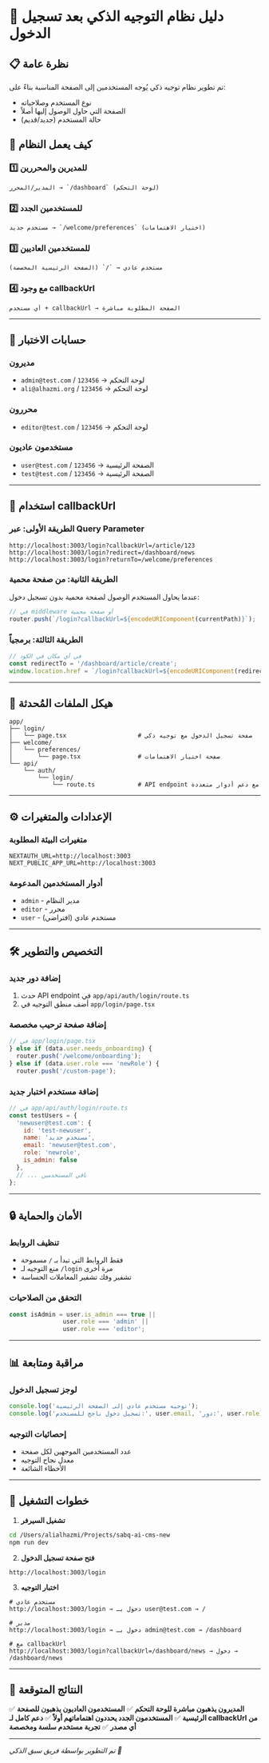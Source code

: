 # 🚀 دليل نظام التوجيه الذكي بعد تسجيل الدخول

## 📋 **نظرة عامة**

تم تطوير نظام توجيه ذكي يُوجه المستخدمين إلى الصفحة المناسبة بناءً على:
- نوع المستخدم وصلاحياته
- الصفحة التي حاول الوصول إليها أصلاً
- حالة المستخدم (جديد/قديم)

## 🎯 **كيف يعمل النظام**

### 1️⃣ **للمديرين والمحررين**
```
المدير/المحرر → `/dashboard` (لوحة التحكم)
```

### 2️⃣ **للمستخدمين الجدد**
```
مستخدم جديد → `/welcome/preferences` (اختيار الاهتمامات)
```

### 3️⃣ **للمستخدمين العاديين**
```
مستخدم عادي → `/` (الصفحة الرئيسية المخصصة)
```

### 4️⃣ **مع وجود callbackUrl**
```
أي مستخدم + callbackUrl → الصفحة المطلوبة مباشرة
```

---

## 🧪 **حسابات الاختبار**

### **مديرون**
- `admin@test.com` / `123456` → لوحة التحكم
- `ali@alhazmi.org` / `123456` → لوحة التحكم

### **محررون**
- `editor@test.com` / `123456` → لوحة التحكم

### **مستخدمون عاديون**
- `user@test.com` / `123456` → الصفحة الرئيسية
- `test@test.com` / `123456` → الصفحة الرئيسية

---

## 🔗 **استخدام callbackUrl**

### **الطريقة الأولى: عبر Query Parameter**
```
http://localhost:3003/login?callbackUrl=/article/123
http://localhost:3003/login?redirect=/dashboard/news
http://localhost:3003/login?returnTo=/welcome/preferences
```

### **الطريقة الثانية: من صفحة محمية**
عندما يحاول المستخدم الوصول لصفحة محمية بدون تسجيل دخول:
```javascript
// في middleware أو صفحة محمية
router.push(`/login?callbackUrl=${encodeURIComponent(currentPath)}`);
```

### **الطريقة الثالثة: برمجياً**
```javascript
// في أي مكان في الكود
const redirectTo = '/dashboard/article/create';
window.location.href = `/login?callbackUrl=${encodeURIComponent(redirectTo)}`;
```

---

## 📁 **هيكل الملفات المُحدثة**

```
app/
├── login/
│   └── page.tsx                    # صفحة تسجيل الدخول مع توجيه ذكي
├── welcome/
│   └── preferences/
│       └── page.tsx                # صفحة اختيار الاهتمامات
└── api/
    └── auth/
        └── login/
            └── route.ts            # API endpoint مع دعم أدوار متعددة
```

---

## ⚙️ **الإعدادات والمتغيرات**

### **متغيرات البيئة المطلوبة**
```env
NEXTAUTH_URL=http://localhost:3003
NEXT_PUBLIC_APP_URL=http://localhost:3003
```

### **أدوار المستخدمين المدعومة**
- `admin` - مدير النظام
- `editor` - محرر
- `user` - مستخدم عادي (افتراضي)

---

## 🛠️ **التخصيص والتطوير**

### **إضافة دور جديد**
1. حدث API endpoint في `app/api/auth/login/route.ts`
2. أضف منطق التوجيه في `app/login/page.tsx`

### **إضافة صفحة ترحيب مخصصة**
```javascript
// في app/login/page.tsx
} else if (data.user.needs_onboarding) {
  router.push('/welcome/onboarding');
} else if (data.user.role === 'newRole') {
  router.push('/custom-page');
```

### **إضافة مستخدم اختبار جديد**
```javascript
// في app/api/auth/login/route.ts
const testUsers = {
  'newuser@test.com': {
    id: 'test-newuser',
    name: 'مستخدم جديد',
    email: 'newuser@test.com',
    role: 'newrole',
    is_admin: false
  },
  // ... باقي المستخدمين
};
```

---

## 🔒 **الأمان والحماية**

### **تنظيف الروابط**
- فقط الروابط التي تبدأ بـ `/` مسموحة
- منع التوجيه لـ `/login` مرة أخرى
- تشفير وفك تشفير المعاملات الحساسة

### **التحقق من الصلاحيات**
```javascript
const isAdmin = user.is_admin === true || 
               user.role === 'admin' || 
               user.role === 'editor';
```

---

## 📊 **مراقبة ومتابعة**

### **لوجز تسجيل الدخول**
```javascript
console.log('توجيه مستخدم عادي إلى الصفحة الرئيسية');
console.log('تسجيل دخول ناجح للمستخدم:', user.email, 'دور:', user.role);
```

### **إحصائيات التوجيه**
- عدد المستخدمين الموجهين لكل صفحة
- معدل نجاح التوجيه
- الأخطاء الشائعة

---

## 🚀 **خطوات التشغيل**

1. **تشغيل السيرفر**
```bash
cd /Users/alialhazmi/Projects/sabq-ai-cms-new
npm run dev
```

2. **فتح صفحة تسجيل الدخول**
```
http://localhost:3003/login
```

3. **اختبار التوجيه**
```
# مستخدم عادي
http://localhost:3003/login → دخول بـ user@test.com → /

# مدير
http://localhost:3003/login → دخول بـ admin@test.com → /dashboard

# مع callbackUrl
http://localhost:3003/login?callbackUrl=/dashboard/news → دخول → /dashboard/news
```

---

## 🎉 **النتائج المتوقعة**

✅ **المديرون يذهبون مباشرة للوحة التحكم**
✅ **المستخدمون العاديون يذهبون للصفحة الرئيسية**
✅ **المستخدمون الجدد يحددون اهتماماتهم أولاً**
✅ **دعم كامل لـ callbackUrl من أي مصدر**
✅ **تجربة مستخدم سلسة ومخصصة**

---

*تم التطوير بواسطة فريق سبق الذكي 🤖* 